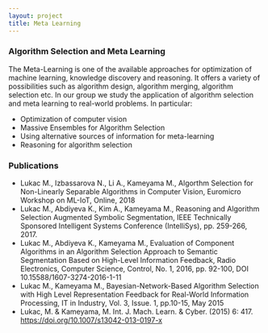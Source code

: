 ```yaml
---
layout: project
title: Meta Learning
---
```

<h3>Algorithm Selection and Meta Learning</h3>
  
The Meta-Learning is one of the available approaches for optimization of machine learning, knowledge discovery and reasoning. It offers a variety of possibilities such as algorithm design, algorithm merging, algorithm selection etc. In our group we study the application of algorithm selection and meta learning to real-world problems. In particular:

  - Optimization of computer vision
  - Massive Ensembles for Algorithm Selection
  - Using alternative sources of information for meta-learning
  - Reasoning for algorithm selection

<h3>Publications</h3>

- Lukac M., Izbassarova N., Li A., Kameyama M., Algorthm Selection for Non-Linearly Separable Algorithms in Computer Vision, Euromicro Workshop on ML-IoT, Online, 2018
- Lukac M., Abdiyeva K., Kim A., Kameyama M., Reasoning and Algorithm Selection Augmented Symbolic Segmentation, IEEE Technically Sponsored Intelligent Systems Conference (IntelliSys), pp. 259-266, 2017. 
- Lukac M., Abdiyeva K., Kameyama M., Evaluation of Component Algorithms in an Algorithm Selection Approach to Semantic Segmentation Based on High-Level Information Feedback, Radio Electronics, Computer Science, Control, No. 1, 2016, pp. 92-100, DOI 10.15588/1607-3274-2016-1-11 
- Lukac M., Kameyama M., Bayesian-Network-Based Algorithm Selection with High Level Representation Feedback for Real-World Information Processing, IT in Industry, Vol. 3, Issue. 1, pp.10-15, May 2015
- Lukac, M. & Kameyama, M. Int. J. Mach. Learn. & Cyber. (2015) 6: 417. https://doi.org/10.1007/s13042-013-0197-x 
